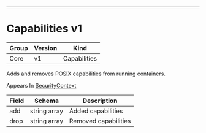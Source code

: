 

-----------
# Capabilities v1



Group        | Version     | Kind
------------ | ---------- | -----------
Core | v1 | Capabilities







Adds and removes POSIX capabilities from running containers.

<aside class="notice">
Appears In <a href="#securitycontext-v1">SecurityContext</a> </aside>

Field        | Schema     | Description
------------ | ---------- | -----------
add | string array | Added capabilities
drop | string array | Removed capabilities






